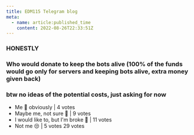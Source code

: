 ```yaml
---
title: EDM115 Telegram blog
meta:
  - name: article:published_time
    content: 2022-08-26T22:33:51Z
---
```


### HONESTLY
### Who would donate to keep the bots alive (100% of the funds would go only for servers and keeping bots alive, extra money given back)
### btw no ideas of the potential costs, just asking for now

- Me 🥺 obviously | 4 votes
- Maybe me, not sure 🤔 | 9 votes
- I would like to, but I'm broke 🙂 | 11 votes
- Not me 😒 | 5 votes
29 votes
